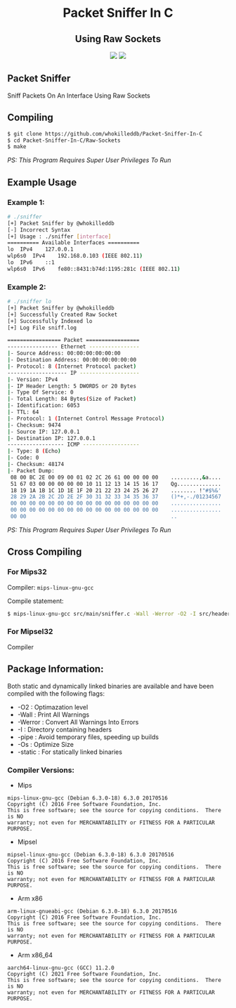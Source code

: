 <h1 align="center">Packet Sniffer In C</h1>
<h2 align="center">Using Raw Sockets</h2>
<p align="center">
<a href="./LICENSE.md"><img src="https://img.shields.io/badge/License-GPL%20v2-blue.svg"></a>
<img src="https://img.shields.io/badge/Made%20With-C-green.svg"></a>

<h2>Packet Sniffer</h2>
<p>Sniff Packets On An Interface Using Raw Sockets</p>

## Compiling
```bash
$ git clone https://github.com/whokilleddb/Packet-Sniffer-In-C
$ cd Packet-Sniffer-In-C/Raw-Sockets
$ make
```
_PS: This Program Requires Super User Privileges To Run_

## Example Usage

### Example 1:
```bash
# ./sniffer
[+] Packet Sniffer by @whokilleddb
[-] Incorrect Syntax
[+] Usage : ./sniffer [interface]
========== Available Interfaces ==========
lo	IPv4	127.0.0.1
wlp6s0	IPv4	192.168.0.103 (IEEE 802.11)
lo	IPv6	::1
wlp6s0	IPv6	fe80::8431:b74d:1195:281c (IEEE 802.11)
```
### Example 2:
```bash
# ./sniffer lo                                            
[+] Packet Sniffer by @whokilleddb
[+] Successfully Created Raw Socket
[+] Successfully Indexed lo
[+] Log File sniff.log

================= Packet =================
---------------- Ethernet ----------------
|- Source Address: 00:00:00:00:00:00
|- Destination Address: 00:00:00:00:00:00
|- Protocol: 8 (Internet Protocol packet)
------------------- IP -------------------
|- Version: IPv4
|- IP Header Length: 5 DWORDS or 20 Bytes
|- Type Of Service: 0
|- Total Length: 84 Bytes(Size of Packet)
|- Identification: 6053
|- TTL: 64
|- Protocol: 1 (Internet Control Message Protocol)
|- Checksum: 9474
|- Source IP: 127.0.0.1
|- Destination IP: 127.0.0.1
------------------ ICMP ------------------
|- Type: 8 (Echo)
|- Code: 0
|- Checksum: 48174
|- Packet Dump: 
 08 00 BC 2E 00 09 00 01 02 2C 26 61 00 00 00 00    .........,&a....
 51 67 03 00 00 00 00 00 10 11 12 13 14 15 16 17    Qg..............
 18 19 1A 1B 1C 1D 1E 1F 20 21 22 23 24 25 26 27    ........ !"#$%&'
 28 29 2A 2B 2C 2D 2E 2F 30 31 32 33 34 35 36 37    ()*+,-./01234567
 00 00 00 00 00 00 00 00 00 00 00 00 00 00 00 00    ................
 00 00 00 00 00 00 00 00 00 00 00 00 00 00 00 00    ................
 00 00                                              ..

```

_PS: This Program Requires Super User Privileges To Run_

## Cross Compiling 

### For Mips32

Compiler: `mips-linux-gnu-gcc`

Compile statement:
```bash
$ mips-linux-gnu-gcc src/main/sniffer.c -Wall -Werror -O2 -I src/headers -I src/globals -pipe -Os -o sniffer-mips 
```
### For Mipsel32

Compiler

## Package Information:

Both static and dynamically linked binaries are available and have been compiled with the following flags:
  - -O2 : Optimazation level
  - -Wall : Print All Warnings 
  - -Werror : Convert All Warnings Into Errors
  - -I : Directory containing headers
  - -pipe : Avoid temporary files, speeding up builds
  - -Os : Optimize Size
  - -static : For statically linked binaries

### Compiler Versions:
- Mips
```
mips-linux-gnu-gcc (Debian 6.3.0-18) 6.3.0 20170516
Copyright (C) 2016 Free Software Foundation, Inc.
This is free software; see the source for copying conditions.  There is NO
warranty; not even for MERCHANTABILITY or FITNESS FOR A PARTICULAR PURPOSE.
```
- Mipsel 
```
mipsel-linux-gnu-gcc (Debian 6.3.0-18) 6.3.0 20170516
Copyright (C) 2016 Free Software Foundation, Inc.
This is free software; see the source for copying conditions.  There is NO
warranty; not even for MERCHANTABILITY or FITNESS FOR A PARTICULAR PURPOSE.
```
- Arm x86
```
arm-linux-gnueabi-gcc (Debian 6.3.0-18) 6.3.0 20170516
Copyright (C) 2016 Free Software Foundation, Inc.
This is free software; see the source for copying conditions.  There is NO
warranty; not even for MERCHANTABILITY or FITNESS FOR A PARTICULAR PURPOSE.
```
- Arm x86_64
```
aarch64-linux-gnu-gcc (GCC) 11.2.0
Copyright (C) 2021 Free Software Foundation, Inc.
This is free software; see the source for copying conditions.  There is NO
warranty; not even for MERCHANTABILITY or FITNESS FOR A PARTICULAR PURPOSE.
```
